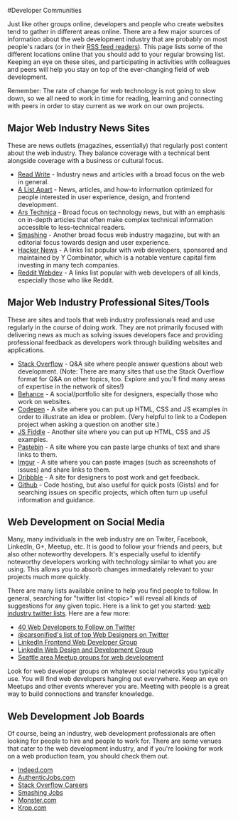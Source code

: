 #Developer Communities

<p>Just like other groups online, developers and people who create websites tend to gather in different areas online. There are a few major sources of information about the web development industry that are probably on most people's radars (or in their <a href="https://en.wikipedia.org/wiki/RSS">RSS feed readers</a>). This page lists some of the different locations online that you should add to your regular browsing list. Keeping an eye on these sites, and participating in activities with colleagues and peers will help you stay on top of the ever-changing field of web development.&nbsp;</p>
<p>Remember: The rate of change for web technology is not going to slow down, so we all need to work in time for reading, learning and connecting with peers in order to stay current as we work on our own projects.</p>
<h2>Major Web Industry News Sites</h2>
<p>These are news outlets (magazines, essentially) that regularly post content about the web industry. They balance coverage with a technical bent alongside coverage with a business or cultural focus.&nbsp;</p>
<ul>
<li><a href="http://readwrite.com/">Read Write</a> - Industry news and articles with a broad focus on the web in general.</li>
<li><a href="http://alistapart.com">A List Apart</a> - News, articles, and how-to information optimized for people interested in user experience, design, and frontend development.</li>
<li><a href="http://arstechnica.com">Ars Technica</a> - Broad focus on technology news, but with an emphasis on in-depth articles that often make complex technical information accessible to less-technical readers.</li>
<li><a href="http://smashingmagazine.com">Smashing</a>&nbsp;- Another broad focus web industry magazine, but with an editorial focus towards design and user experience.</li>
<li><a href="http://news.ycombinator.com">Hacker News</a> - A links list popular with web developers, sponsored and maintained by Y Combinator, which is a notable venture capital firm investing in many tech companies.</li>
<li><a href="http://www.reddit.com/r/webdev/">Reddit Webdev</a> - A links list popular with web developers of all kinds, especially those who like Reddit.</li>
</ul>
<h2>Major Web Industry Professional Sites/Tools</h2>
<p>These are sites and tools that web industry professionals read and use regularly in the course of doing work. They are not primarily focused with delivering news as much as solving issues developers face and providing professional feedback as developers work through building websites and applications.</p>
<ul>
<li><a href="http://stackoverflow.com">Stack Overflow</a> - Q&amp;A site where people answer questions about web development. (Note: There are many sites that use the Stack Overflow format for Q&amp;A on other topics, too. Explore and you'll find many areas of expertise in the network of sites!)</li>
<li><a href="http://behance.net">Behance</a> - A social/portfolio site for designers, especially those who work on websites.</li>
<li><a href="http://codepen.io/popular/">Codepen</a> - A site where you can put up HTML, CSS and JS examples in order to illustrate an idea or problem. (Very helpful to link to a Codepen project when asking a question on another site.)</li>
<li><a href="http://jsfiddle.net">JS Fiddle</a> - Another site where you can put up HTML, CSS and JS examples.</li>
<li><a href="http://pastebin.com/">Pastebin</a> - A site where you can paste large chunks of text and share links to them.</li>
<li><a href="http://imgur.com">Imgur</a> - A site where you can paste images (such as screenshots of issues) and share links to them.</li>
<li><a href="http://dribbble.com/">Dribbble</a> - A site for designers to post work and get feedback.</li>
<li><a href="https://github.com/trending">Github</a> - Code hosting, but also useful for quick posts (Gists) and for searching issues on specific projects, which often turn up useful information and guidance.</li>
</ul>
<h2>Web Development on Social Media</h2>
<p>Many, many individuals in the web industry are on Twiter, Facebook, LinkedIn, G+, Meetup, etc. It is good to follow your friends and peers, but also other noteworthy developers. It's especially useful to identify noteworthy developers working with technology similar to what you are using. This allows you to absorb changes immediately relevant to your projects much more quickly.</p>
<p>There are many lists available online to help you find people to follow. In general, searching for "twitter list &lt;topic&gt;" will reveal all kinds of suggestions for any given topic. Here is a link to get you started: <a href="https://www.google.com/webhp?sourceid=chrome-instant&amp;ion=1&amp;espv=2&amp;es_th=1&amp;ie=UTF-8#q=web%20development%20industry%20lists%20twitter&amp;safe=on">web industry twitter lists</a>. Here are a few more:</p>
<ul>
<li><a href="http://blog.teamtreehouse.com/40-web-developers-to-follow-on-twitter">40 Web Developers to Follow on Twitter</a></li>
<li><a href="https://twitter.com/carsonified/lists/top-web-designers/members">@carsonified's list of top Web Designers on Twitter</a></li>
<li><a href="https://www.linkedin.com/groups/Web-Designer-HTML-CSS-Developer-3242849">LinkedIn Frontend Web Developer Group</a></li>
<li><a href="https://www.linkedin.com/groups/Web-Design-Development-48650">LinkedIn Web Design and Development Group</a></li>
<li><a href="http://www.meetup.com/find/?%2Ffind%2F=undefined&amp;allMeetups=false&amp;keywords=web+development&amp;radius=5&amp;userFreeform=Seattle%2C+WA&amp;mcId=z98101&amp;mcName=Seattle%2C+WA&amp;sort=default">Seattle area Meetup groups for web development</a></li>
</ul>
<p>Look for web developer groups on whatever social networks you typically use. You will find web developers hanging out everywhere. Keep an eye on Meetups and other events wherever you are. Meeting with people is a great way to build connections and transfer knowledge.</p>
<h2>Web Development Job Boards</h2>
<p>Of course, being an industry, web development professionals are often looking for people to hire and people to work for. There are some venues that cater to the web development industry, and if you're looking for work on a web production team, you should check them out.</p>
<ul>
<li><a href="http://indeed.com">Indeed.com</a></li>
<li><a href="http://AuthenticJobs.com">AuthenticJobs.com</a></li>
<li><a href="http://careers.stackoverflow.com">Stack Overflow Careers</a></li>
<li><a href="http://jobs.smashingmagazine.com">Smashing Jobs</a></li>
<li><a href="http://monster.com">Monster.com</a></li>
<li><a href="http://krop.com">Krop.com</a></li>
</ul>